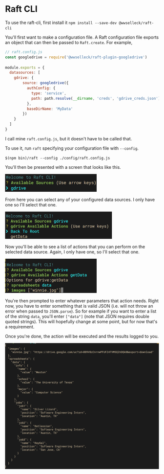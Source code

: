 # Raft CLI

To use the raft-cli, first install it
`npm install --save-dev @wwselleck/raft-cli`

You'll first want to make a configuration file. A Raft configuration file exports an object that can then be passed to `Raft.create`. For example,

```javascript
// raft.config.js
const googledrive = require('@wwselleck/raft-plugin-googledrive')

module.exports = {
  datasources: [
    gdrive: {
        source: googledrive({
          authConfig: {
            type: 'service',
            path: path.resolve(__dirname, 'creds', 'gdrive_creds.json')
          },
          baseDirName: 'MyData'
        })
    }
  ]
}
```
I call mine `raft.config.js`, but it doesn't have to be called that.

To use it, run `raft` specifying your configuration file with `--config`.

`$(npm bin)/raft --config ./config/raft.config.js`

You'll then be presented with a screen that looks like this.

<img src="/packages/raft-cli/docs/1.png" width="300"/>

From here you can select any of your configured data sources. I only have one so I'll select that one.

<img src="/packages/raft-cli/docs/2.png" width="350"/>

Now you'll be able to see a list of actions that you can perform on the selected data source. Again, I only have one, so I'll select that one.

<img src="/packages/raft-cli/docs/3.png" width="300"/>

You're then prompted to enter whatever parameters that action needs. Right now, you have to enter something that is valid JSON (i.e. will not throw an error when passed to `JSON.parse`). So for example if you want to enter a list of the string `data`, you'll enter `["data"]` (note that JSON requires double quoted strings). This will hopefully change at some point, but for now that's a requirement.

Once you're done, the action will be executed and the results logged to you.

<img src="/packages/raft-cli/docs/4.png" width="600"/>
